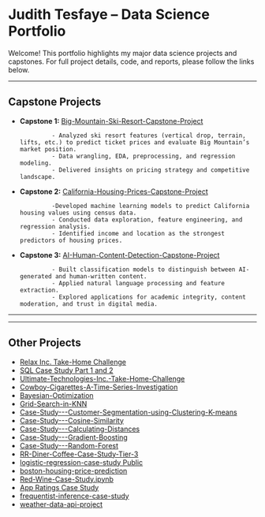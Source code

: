 # Judith Tesfaye – Data Science Portfolio

Welcome! This portfolio highlights my major data science projects and capstones. For full project details, code, and reports, please follow the links below.

---

## Capstone Projects

- **Capstone 1:** [Big-Mountain-Ski-Resort-Capstone-Project](https://github.com/tesfaj11/-Big-Mountain-Ski-Resort-Capstone-Project)

               - Analyzed ski resort features (vertical drop, terrain, lifts, etc.) to predict ticket prices and evaluate Big Mountain’s market position.  
               - Data wrangling, EDA, preprocessing, and regression modeling.  
               - Delivered insights on pricing strategy and competitive landscape.

- **Capstone 2:** [California-Housing-Prices-Capstone-Project](https://github.com/tesfaj11/California-Housing-Prices-Capstone-Project)

               -Developed machine learning models to predict California housing values using census data.  
               - Conducted data exploration, feature engineering, and regression analysis.  
               - Identified income and location as the strongest predictors of housing prices. 
 
- **Capstone 3:** [AI-Human-Content-Detection-Capstone-Project](https://github.com/tesfaj11/AI-Human-Content-Detection-Capstone-Project)

               - Built classification models to distinguish between AI-generated and human-written content.
               - Applied natural language processing and feature extraction.
               - Explored applications for academic integrity, content moderation, and trust in digital media.

---
    
---

## Other Projects

- [Relax Inc. Take-Home Challenge](https://github.com/tesfaj11/Relax-Inc.-Take-Home-Challenge)
- [SQL Case Study Part 1 and 2](https://github.com/tesfaj11/SQL-Case-Study-Part-1-and-2)
- [Ultimate-Technologies-Inc.-Take-Home-Challenge](https://github.com/tesfaj11/Ultimate-Technologies-Inc.-Take-Home-Challenge)
- [Cowboy-Cigarettes-A-Time-Series-Investigation](https://github.com/tesfaj11/Cowboy-Cigarettes-A-Time-Series-Investigation)
- [Bayesian-Optimization ](https://github.com/tesfaj11/Bayesian-Optimization)
- [Grid-Search-in-KNN ](https://github.com/tesfaj11/Grid-Search-in-KNN)
- [Case-Study---Customer-Segmentation-using-Clustering-K-means](https://github.com/tesfaj11/Case-Study---Customer-Segmentation-using-Clustering-K-means)
- [Case-Study---Cosine-Similarity ](https://github.com/tesfaj11/2Case-Study---Cosine-Similarity)
- [Case-Study---Calculating-Distances](https://github.com/tesfaj11/Case-Study---Calculating-Distances)
- [Case-Study---Gradient-Boosting ](https://github.com/tesfaj11/Case-Study---Gradient-Boosting)
- [Case-Study---Random-Forest](https://github.com/tesfaj11/Case-Study---Random-Forest)
- [RR-Diner-Coffee-Case-Study-Tier-3](https://github.com/tesfaj11/RR-Diner-Coffee-Case-Study-Tier-3)
- [logistic-regression-case-study Public](https://github.com/tesfaj11/logistic-regression-case-study)
- [boston-housing-price-prediction](https://github.com/tesfaj11/boston-housing-price-prediction)
- [Red-Wine-Case-Study.ipynb ](https://github.com/tesfaj11/Red-Wine-Case-Study.ipynb)
- [App Ratings Case Study](https://github.com/tesfaj11/Tier-3-)
- [frequentist-inference-case-study ](https://github.com/tesfaj11/frequentist-inference-case-study)
- [weather-data-api-project](https://github.com/tesfaj11/weather-data-api-project1)